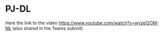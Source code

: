# PJ-DL

Here the link to the video https://www.youtube.com/watch?v=wyzeI2OM-Nk
(also shared in the Teams submit)
